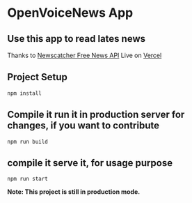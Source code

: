 # OpenVoiceNews App
## Use this app to read lates news
Thanks to [Newscatcher Free News API](https://newscatcherapi.com/) Live on [Vercel](https://open-voice-news.vercel.app/)
## Project Setup
`npm install`
## Compile it run it in production server for changes, if you want to contribute
`npm run build`
## compile it serve it, for usage purpose
`npm run start`


**Note: This project is still in production mode.**
